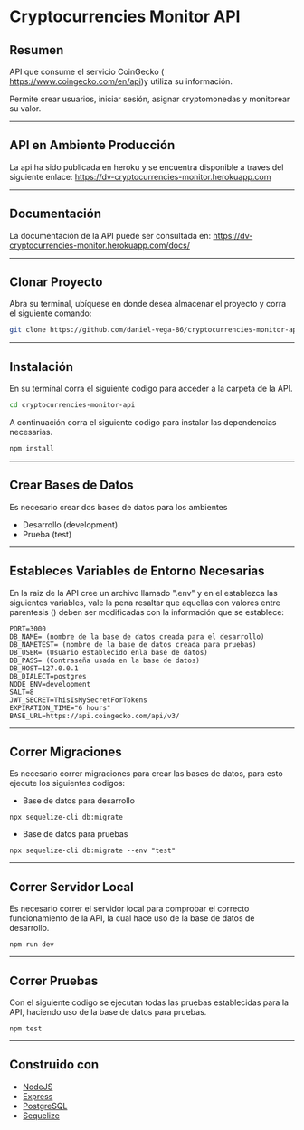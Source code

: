 # Cryptocurrencies Monitor API

## Resumen

API que consume el servicio CoinGecko (​https://www.coingecko.com/en/api)​ y utiliza su información.

Permite crear usuarios, iniciar sesión, asignar cryptomonedas y monitorear su valor.

---

## API en Ambiente Producción

La api ha sido publicada en heroku y se encuentra disponible a traves del siguiente enlace:
https://dv-cryptocurrencies-monitor.herokuapp.com

---

## Documentación

La documentación de la API puede ser consultada en:
https://dv-cryptocurrencies-monitor.herokuapp.com/docs/

---

## Clonar Proyecto

Abra su terminal, ubíquese en donde desea almacenar el proyecto y corra el siguiente comando:

```bash
git clone https://github.com/daniel-vega-86/cryptocurrencies-monitor-api.git
```

---

## Instalación

En su terminal corra el siguiente codigo para acceder a la carpeta de la API.

```bash
cd cryptocurrencies-monitor-api
```

A continuación corra el siguiente codigo para instalar las dependencias necesarias.

```bash
npm install
```

---

## Crear Bases de Datos

Es necesario crear dos bases de datos para los ambientes

- Desarrollo (development)
- Prueba (test)

---

## Estableces Variables de Entorno Necesarias

En la raiz de la API cree un archivo llamado ".env" y en el establezca las siguientes variables, vale la pena resaltar que aquellas con valores entre parentesis () deben ser modificadas con la información que se establece:

```
PORT=3000
DB_NAME= (nombre de la base de datos creada para el desarrollo)
DB_NAMETEST= (nombre de la base de datos creada para pruebas)
DB_USER= (Usuario establecido enla base de datos)
DB_PASS= (Contraseña usada en la base de datos)
DB_HOST=127.0.0.1
DB_DIALECT=postgres
NODE_ENV=development
SALT=8
JWT_SECRET=ThisIsMySecretForTokens
EXPIRATION_TIME="6 hours"
BASE_URL=https://api.coingecko.com/api/v3/
```

---

## Correr Migraciones

Es necesario correr migraciones para crear las bases de datos, para esto ejecute los siguientes codigos:

- Base de datos para desarrollo

```
npx sequelize-cli db:migrate
```

- Base de datos para pruebas

```
npx sequelize-cli db:migrate --env "test"
```

---

## Correr Servidor Local

Es necesario correr el servidor local para comprobar el correcto funcionamiento de la API, la cual hace uso de la base de datos de desarrollo.

```
npm run dev
```

---

## Correr Pruebas

Con el siguiente codigo se ejecutan todas las pruebas establecidas para la API, haciendo uso de la base de datos para pruebas.

```
npm test
```

---

## Construido con

- [NodeJS](https://nodejs.org/es/)
- [Express](https://expressjs.com/)
- [PostgreSQL](https://www.postgresql.org/)
- [Sequelize](https://sequelize.org/)

